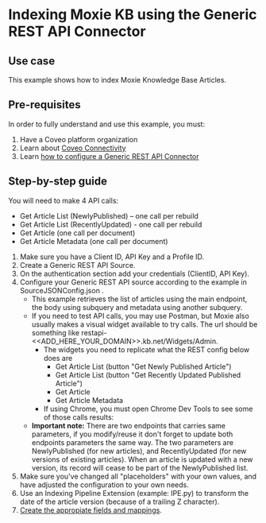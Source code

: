 # Indexing Moxie KB using the Generic REST API Connector

## Use case
This example shows how to index Moxie Knowledge Base Articles.

## Pre-requisites
In order to fully understand and use this example, you must:
1. Have a Coveo platform organization
2. Learn about [Coveo Connectivity](https://docs.coveo.com/en/1702/cloud-v2-administrators/add-or-edit-a-source-using-one-of-the-available-connectors)
3. Learn [how to configure a Generic REST API Connector](https://docs.coveo.com/en/1896/cloud-v2-administrators/add-or-edit-a-generic-rest-api-source)

## Step-by-step guide
You will need to make 4 API calls:
* Get Article List (NewlyPublished) – one call per rebuild
* Get Article List (RecentlyUpdated) - one call per rebuild
* Get Article (one call per document)
* Get Article Metadata (one call per document)
    
1. Make sure you have a Client ID, API Key and a Profile ID.
2. Create a Generic REST API Source.
3. On the authentication section add your credentials (ClientID, API Key).
4. Configure your Generic REST API source according to the example in SourceJSONConfig.json .
    * This example retrieves the list of articles using the main endpoint, the body using subquery and metadata using another subquery.
    * If you need to test API calls, you may use Postman, but Moxie also usually makes a visual widget available to try calls. The url should be something like restapi-<<ADD_HERE_YOUR_DOMAIN>>.kb.net/Widgets/Admin.
        * The widgets you need to replicate what the REST config below does are
            * Get Article List (button "Get Newly Published Article")
            * Get Article List (button "Get Recently Updated Published Article")
            * Get Article 
            * Get Article Metadata
        * If using Chrome, you must open Chrome Dev Tools to see some of those calls results:
    * **Important note:** There are two endpoints that carries same parameters, if you modify/reuse it don't forget to update both endpoints parameters the same way. The two parameters are NewlyPublished (for new articles), and RecentlyUpdated (for new versions of existing articles). When an article is updated with a new version, its record will cease to be part of the NewlyPublished list.
5. Make sure you've changed all "placeholders" with your own values, and have adjusted the configuration to your own needs.
6. Use an Indexing Pipeline Extension (example: IPE.py) to transform the date of the article version (because of a trailing Z character).
7. [Create the appropiate fields and mappings](https://docs.coveo.com/en/1896/cloud-v2-administrators/add-or-edit-a-generic-rest-api-source#completion).
